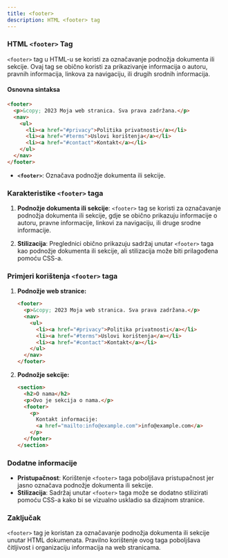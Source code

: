 ```yaml
---
title: <footer>
description: HTML <footer> tag
---
```


### HTML `<footer>` Tag

`<footer>` tag u HTML-u se koristi za označavanje podnožja dokumenta ili sekcije. Ovaj tag se obično koristi za prikazivanje informacija o autoru, pravnih informacija, linkova za navigaciju, ili drugih srodnih informacija.

#### Osnovna sintaksa

```html
<footer>
  <p>&copy; 2023 Moja web stranica. Sva prava zadržana.</p>
  <nav>
    <ul>
      <li><a href="#privacy">Politika privatnosti</a></li>
      <li><a href="#terms">Uslovi korištenja</a></li>
      <li><a href="#contact">Kontakt</a></li>
    </ul>
  </nav>
</footer>
```

- **`<footer>`**: Označava podnožje dokumenta ili sekcije.

### Karakteristike `<footer>` taga

1. **Podnožje dokumenta ili sekcije**:
   `<footer>` tag se koristi za označavanje podnožja dokumenta ili sekcije, gdje se obično prikazuju informacije o autoru, pravne informacije, linkovi za navigaciju, ili druge srodne informacije.

2. **Stilizacija**:
   Preglednici obično prikazuju sadržaj unutar `<footer>` taga kao podnožje dokumenta ili sekcije, ali stilizacija može biti prilagođena pomoću CSS-a.

### Primjeri korištenja `<footer>` taga

1. **Podnožje web stranice:**

   ```html
   <footer>
     <p>&copy; 2023 Moja web stranica. Sva prava zadržana.</p>
     <nav>
       <ul>
         <li><a href="#privacy">Politika privatnosti</a></li>
         <li><a href="#terms">Uslovi korištenja</a></li>
         <li><a href="#contact">Kontakt</a></li>
       </ul>
     </nav>
   </footer>
   ```

2. **Podnožje sekcije:**
   ```html
   <section>
     <h2>O nama</h2>
     <p>Ovo je sekcija o nama.</p>
     <footer>
       <p>
         Kontakt informacije:
         <a href="mailto:info@example.com">info@example.com</a>
       </p>
     </footer>
   </section>
   ```

### Dodatne informacije

- **Pristupačnost**: Korištenje `<footer>` taga poboljšava pristupačnost jer jasno označava podnožje dokumenta ili sekcije.
- **Stilizacija**: Sadržaj unutar `<footer>` taga može se dodatno stilizirati pomoću CSS-a kako bi se vizualno uskladio sa dizajnom stranice.

### Zaključak

`<footer>` tag je koristan za označavanje podnožja dokumenta ili sekcije unutar HTML dokumenata. Pravilno korištenje ovog taga poboljšava čitljivost i organizaciju informacija na web stranicama.
